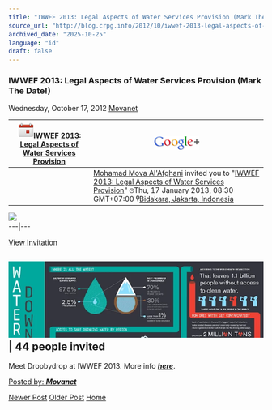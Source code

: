 ```yaml
---
title: "IWWEF 2013: Legal Aspects of Water Services Provision (Mark The Date!) | Center for Regulation, Policy and Governance (CRPG)"
source_url: "http://blog.crpg.info/2012/10/iwwef-2013-legal-aspects-of-water.html"
archived_date: "2025-10-25"
language: "id"
draft: false
---
```


###  IWWEF 2013: Legal Aspects of Water Services Provision (Mark The Date!) 

Wednesday, October 17, 2012  [ Movanet ](https://www.blogger.com/profile/10356608562678830076 "author profile")

  


  
| [![](/assets/images/asset_00093_events-icon-192574eef80330c97ef1fdc83644d634b5a92eea.png)IWWEF 2013: Legal Aspects of Water Services Provision](https://plus.google.com/_/notifications/ngemlink?&emid=CNDzkPKaiLMCFUeKQAod2C0AAA&path=%2Fevents%2Fcfipgm7sbnb6o7lmdsoajddlu78%2F104404658752823020530%3Fgpinv%3DAMIXal_6YyWm3Z1aDsRql-5oAQ6n7s7BuMCvb34vFqY18PmMmqBjpBxKCu1daZi7xASprqSTsT13G9U9EWIXGbV6PYAaciiTuju8SDUT8tAslS80p3qmP2E%26gpsrc%3Dgpev0&dt=1350482375604&uob=14)| ![](/assets/images/asset_00094_google-plus-6617a72bb36cc548861652780c9e6ff1.png)  
---|---  
| |  [Mohamad Mova Al'Afghani](https://plus.google.com/_/notifications/ngemlink?&emid=CNDzkPKaiLMCFUeKQAod2C0AAA&path=%2F104404658752823020530&dt=1350482375604&uob=14) invited you to "[IWWEF 2013: Legal Aspects of Water Services Provision](https://plus.google.com/_/notifications/ngemlink?&emid=CNDzkPKaiLMCFUeKQAod2C0AAA&path=%2Fevents%2Fcfipgm7sbnb6o7lmdsoajddlu78%2F104404658752823020530%3Fgpinv%3DAMIXal_6YyWm3Z1aDsRql-5oAQ6n7s7BuMCvb34vFqY18PmMmqBjpBxKCu1daZi7xASprqSTsT13G9U9EWIXGbV6PYAaciiTuju8SDUT8tAslS80p3qmP2E%26amp%3Bgpsrc%3Dgpev0&dt=1350482375604&uob=14)" ![](/assets/images/asset_00095_events-time.png)Thu, 17 January 2013, 08:30 GMT+07:00 [![](/assets/images/asset_00096_events-location.png)Bidakara, Jakarta, Indonesia](https://plus.google.com/112840175795161076269/about?hl=en)  
  
![](http://1.bp.blogspot.com/-EEfkUEo_m60/UCx8Epw9MxI/AAAAAAABO3w/Ejdjkgqi278/s200-rw/IWWEF+2013.jpeg)  
---|---  
  
[View Invitation](https://plus.google.com/_/notifications/ngemlink?&emid=CNDzkPKaiLMCFUeKQAod2C0AAA&path=%2Fevents%2Fcfipgm7sbnb6o7lmdsoajddlu78%2F104404658752823020530%3Fgpinv%3DAMIXal_6YyWm3Z1aDsRql-5oAQ6n7s7BuMCvb34vFqY18PmMmqBjpBxKCu1daZi7xASprqSTsT13G9U9EWIXGbV6PYAaciiTuju8SDUT8tAslS80p3qmP2E%26gpsrc%3Dgpev0&dt=1350482375604&uob=14)  
  
![](/assets/images/asset_00097_event_theme.jpg)  
| 44 people invited  
---  
Meet Dropbydrop at IWWEF 2013. More info **_[here](http://blog.dropbydrop.com.au/2012/08/meet-us-at-iwwef-in-jakarta.html)_**.   
  
  


[ Posted by: _**Movanet**_ ](https://www.blogger.com/profile/10356608562678830076 "author profile")

[ ](https://www.blogger.com/email-post/1800407982648215581/3018554376039159895 "Email Post") [ ](https://www.blogger.com/post-edit.g?blogID=1800407982648215581&postID=3018554376039159895&from=pencil "Edit Post")

[Newer Post](http://blog.crpg.info/2012/10/disclosure-of-government-contracts-in.html "Newer Post") [Older Post](http://blog.crpg.info/2012/10/anti-blasphemy-tool-diplomatic-blunder.html "Older Post") [Home](http://blog.crpg.info/)
